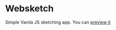 # Websketch

Simple Vanila JS sketching app. You can [preview it](https://piatrashkakanstantinass.github.io/websketch/)